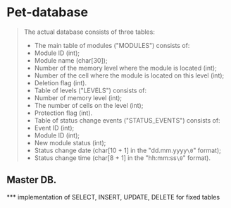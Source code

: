 # Pet-database 
>The actual database consists of three tables:
>
>- The main table of modules ("MODULES") consists of:
>  - Module ID (int);
>  - Module name (char[30]);
>  - Number of the memory level where the module is located (int);
>  - Number of the cell where the module is located on this level (int);
>  - Deletion flag (int). 
>- Table of levels ("LEVELS") consists of:
>  - Number of memory level (int);
>  - The number of cells on the level (int);
>  - Protection flag (int). 
>- Table of status change events ("STATUS_EVENTS") consists of:
>  - Event ID (int);
>  - Module ID (int);
>  - New module status (int);
>  - Status change date (char[10 + 1] in the "dd.mm.yyyy`\0`" format);
>  - Status change time (char[8 + 1] in the "hh:mm:ss`\0`" format).

## Master DB.

*** implementation of SELECT, INSERT, UPDATE, DELETE for fixed tables
